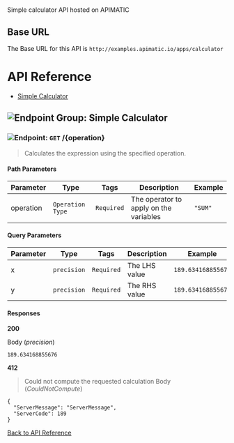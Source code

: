 # 

Simple calculator API hosted on APIMATIC



## Base URL

The Base URL for this API is `http://examples.apimatic.io/apps/calculator`






# <a name="api_reference"></a>API Reference

* [Simple Calculator](#simple_calculator)

## <a name="simple_calculator"></a>![Endpoint Group: ](https://apidocs.io/img/class.png "Simple Calculator") Simple Calculator


### <a name="calculate"></a>![Endpoint: ](https://apidocs.io/img/method.png "Calculate") `GET` /{operation}

> Calculates the expression using the specified operation.



#### Path Parameters
| Parameter | Type | Tags | Description | Example |
|-----------|------| ---- |-------------| ------- |
| operation | `Operation Type` |  ``` Required ```  | The operator to apply on the variables | `"SUM"` | 

#### Query Parameters
| Parameter | Type | Tags | Description | Example |
|-----------|------| ---- |-------------| ------- |
| x | `precision` |  ``` Required ```  | The LHS value | `189.634168855676` | 
| y | `precision` |  ``` Required ```  | The RHS value | `189.634168855676` | 

#### Responses
**200** 

Body (_precision_) 
```
189.634168855676
```


**412** 

> Could not compute the requested calculation
Body (_CouldNotCompute_) 
```
{
  "ServerMessage": "ServerMessage",
  "ServerCode": 189
}
```


[Back to API Reference](#api_reference)

